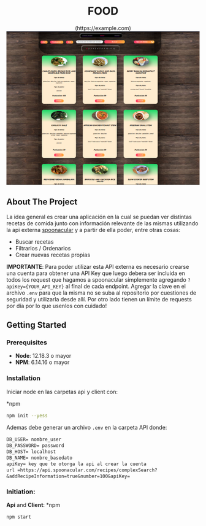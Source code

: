 <div id="top"></div>
<!--
*** Thanks for checking out the Best-README-Template. If you have a suggestion
*** that would make this better, please fork the repo and create a pull request
*** or simply open an issue with the tag "enhancement".
*** Don't forget to give the project a star!
*** Thanks again! Now go create something AMAZING! :D
-->



<!-- PROJECT SHIELDS -->
<!--
*** I'm using markdown "reference style" links for readability.
*** Reference links are enclosed in brackets [ ] instead of parentheses ( ).
*** See the bottom of this document for the declaration of the reference variables
*** for contributors-url, forks-url, etc. This is an optional, concise syntax you may use.
*** https://www.markdownguide.org/basic-syntax/#reference-style-links
-->
<!--
[![Contributors][contributors-shield]][contributors-url]
[![Forks][forks-shield]][forks-url]
[![Stargazers][stars-shield]][stars-url]
[![Issues][issues-shield]][issues-url]
[![MIT License][license-shield]][license-url]
[![LinkedIn][linkedin-shield]][linkedin-url]
-->


<!-- PROJECT LOGO -->

<br />
<div align="center">
  <h1 align="center">FOOD</h1>
  (https://example.com)

  <img src="images/Home.png" alt="Logo" width="600" height="400">
</div>

<!-- ABOUT THE PROJECT -->
## About The Project
La idea general es crear una aplicación en la cual se puedan ver distintas recetas de comida junto con información relevante de las mismas utilizando la api externa [spoonacular](https://spoonacular.com/food-api) y a partir de ella poder, entre otras cosas:

- Buscar recetas
- Filtrarlos / Ordenarlos
- Crear nuevas recetas propias


__IMPORTANTE__: Para poder utilizar esta API externa es necesario crearse una cuenta para obtener una API Key que luego debera ser incluida en todos los request que hagamos a spoonacular simplemente agregando `?apiKey={YOUR_API_KEY}` al final de cada endpoint. Agregar la clave en el archivo `.env` para que la misma no se suba al repositorio por cuestiones de seguridad y utilizarla desde allí. Por otro lado tienen un límite de requests por día por lo que usenlos con cuidado!





<!-- GETTING STARTED -->
## Getting Started



### Prerequisites

 * __Node__: 12.18.3 o mayor
 * __NPM__: 6.14.16 o mayor
 

### Installation

Iniciar node en las carpetas api y client con:

*npm 
```sh
npm init --yess
```

Ademas debe generar un archivo `.env` en la carpeta API donde:

```.env
DB_USER= nombre_user
DB_PASSWORD= password
DB_HOST= localhost
DB_NAME= nombre_basedato
apiKey= key que te otorga la api al crear la cuenta
url =https://api.spoonacular.com/recipes/complexSearch?&addRecipeInformation=true&number=100&apiKey=
```

### Initiation:

__Api__ and __Client__:
*npm 
```sh
npm start
```


